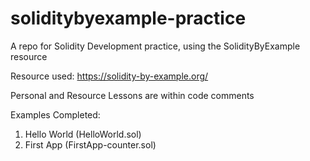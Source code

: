 # soliditybyexample-practice
A repo for Solidity Development practice, using the SolidityByExample resource

Resource used: https://solidity-by-example.org/

Personal and Resource Lessons are within code comments

Examples Completed:

1. Hello World (HelloWorld.sol)
2. First App (FirstApp-counter.sol)
